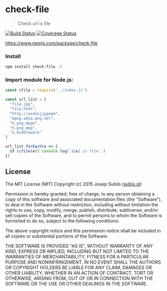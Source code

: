 # check-file
> Check url is file

[![Build Status](https://travis-ci.org/warlock/check-file.svg?branch=master)](https://travis-ci.org/warlock/check-file) [![Coverage Status](https://coveralls.io/repos/github/warlock/check-file/badge.svg?branch=master)](https://coveralls.io/github/warlock/check-file?branch=master)

https://www.npmjs.com/package/check-file

### Install
```sh
npm install check-file -S
```

### Import module for Node.js:
```js
const cfile = require('../index.js')

const url_list = [
  "file.jpg",
  "file.html",
  "http://asdasjjpgnpm",
  "mpeg.adsa.png.net",
  "h.png.mpge",
  "h.png.mpg",
  "a.middleware"
]

url_list.forEach(e => {
  if (cfile(e)) console.log(`${e} is file.`)
})
```

## License
The MIT License (MIT)
Copyright (c) 2015 Josep Subils (js@js.gl)

Permission is hereby granted, free of charge, to any person obtaining a copy of this software and associated documentation files (the "Software"), to deal in the Software without restriction, including without limitation the rights to use, copy, modify, merge, publish, distribute, sublicense, and/or sell copies of the Software, and to permit persons to whom the Software is furnished to do so, subject to the following conditions:

The above copyright notice and this permission notice shall be included in all copies or substantial portions of the Software.

THE SOFTWARE IS PROVIDED "AS IS", WITHOUT WARRANTY OF ANY KIND, EXPRESS OR IMPLIED, INCLUDING BUT NOT LIMITED TO THE WARRANTIES OF MERCHANTABILITY, FITNESS FOR A PARTICULAR PURPOSE AND NONINFRINGEMENT. IN NO EVENT SHALL THE AUTHORS OR COPYRIGHT HOLDERS BE LIABLE FOR ANY CLAIM, DAMAGES OR OTHER LIABILITY, WHETHER IN AN ACTION OF CONTRACT, TORT OR OTHERWISE, ARISING FROM, OUT OF OR IN CONNECTION WITH THE SOFTWARE OR THE USE OR OTHER DEALINGS IN THE SOFTWARE.
